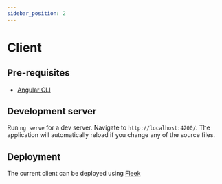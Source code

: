 ```yaml
---
sidebar_position: 2
---
```


# Client

## Pre-requisites

- [Angular CLI](https://github.com/angular/angular-cli)

## Development server

Run `ng serve` for a dev server. Navigate to `http://localhost:4200/`. The application will automatically reload if you change any of the source files.

## Deployment

The current client can be deployed using [Fleek](https://fleek.co/)
